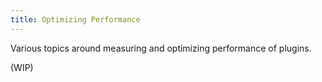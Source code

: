 ```yaml
---
title: Optimizing Performance
---
```


Various topics around measuring and optimizing performance of plugins.

(WIP)